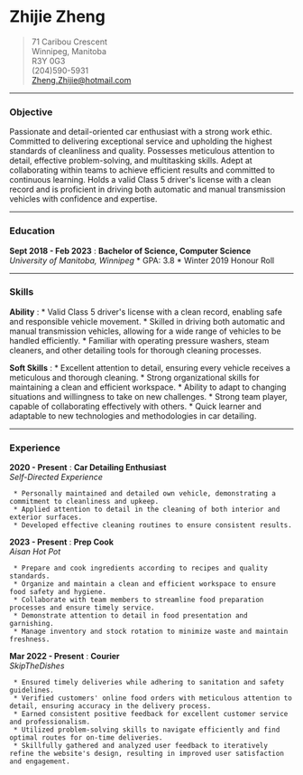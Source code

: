 # Zhijie Zheng

> 71 Caribou Crescent       
> Winnipeg, Manitoba    
> R3Y 0G3           
> (204)590-5931     
> Zheng.Zhijie@hotmail.com

-----
### Objective
Passionate and detail-oriented car enthusiast with a strong work ethic. Committed to delivering exceptional service and upholding the highest standards of cleanliness and quality. Possesses meticulous attention to detail, effective problem-solving, and multitasking skills. Adept at collaborating within teams to achieve efficient results and committed to continuous learning. Holds a valid Class 5 driver's license with a clean record and is proficient in driving both automatic and manual transmission vehicles with confidence and expertise.

-----
### Education
**Sept 2018 - Feb 2023**
:    **Bachelor of Science, Computer Science**<br />
     *University of Manitoba, Winnipeg*
     * GPA: 3.8
     * Winter 2019 Honour Roll
 
-----
### Skills
**Ability**
:    *   Valid Class 5 driver's license with a clean record, enabling safe and responsible vehicle movement.
     *   Skilled in driving both automatic and manual transmission vehicles, allowing for a wide range of vehicles to be handled efficiently.
     *   Familiar with operating pressure washers, steam cleaners, and other detailing tools for thorough cleaning processes.
     
**Soft Skills**
:    *   Excellent attention to detail, ensuring every vehicle receives a meticulous and thorough cleaning.
     *   Strong organizational skills for maintaining a clean and efficient workspace.
     *   Ability to adapt to changing situations and willingness to take on new challenges.
     *   Strong team player, capable of collaborating effectively with others.
     *   Quick learner and adaptable to new technologies and methodologies in car detailing.
     
----- 
### Experience
**2020 - Present**
:    **Car Detailing Enthusiast**<br />
     *Self-Directed Experience*
     
     * Personally maintained and detailed own vehicle, demonstrating a commitment to cleanliness and upkeep.
     * Applied attention to detail in the cleaning of both interior and exterior surfaces.
     * Developed effective cleaning routines to ensure consistent results.

**2023 - Present**
:    **Prep Cook**<br />
     *Aisan Hot Pot*
     
     * Prepare and cook ingredients according to recipes and quality standards.
     * Organize and maintain a clean and efficient workspace to ensure food safety and hygiene.
     * Collaborate with team members to streamline food preparation processes and ensure timely service.
     * Demonstrate attention to detail in food presentation and garnishing.
     * Manage inventory and stock rotation to minimize waste and maintain freshness.

**Mar 2022 - Present**
:    **Courier**<br />
     *SkipTheDishes*
     
     * Ensured timely deliveries while adhering to sanitation and safety guidelines.
     * Verified customers' online food orders with meticulous attention to detail, ensuring accuracy in the delivery process.
     * Earned consistent positive feedback for excellent customer service and professionalism.
     * Utilized problem-solving skills to navigate efficiently and find optimal routes for on-time deliveries.
     * Skillfully gathered and analyzed user feedback to iteratively refine the website's design, resulting in improved user satisfaction and engagement.
